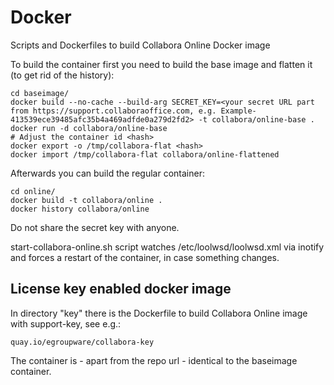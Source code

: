 # Docker
Scripts and Dockerfiles to build Collabora Online Docker image

To build the container first you need to build the base image and flatten it (to get rid of the history):

```
cd baseimage/
docker build --no-cache --build-arg SECRET_KEY=<your secret URL part from https://support.collaboraoffice.com, e.g. Example-413539ece39485afc35b4a469adfde0a279d2fd2> -t collabora/online-base .
docker run -d collabora/online-base
# Adjust the container id <hash>
docker export -o /tmp/collabora-flat <hash>
docker import /tmp/collabora-flat collabora/online-flattened
```

Afterwards you can build the regular container:
```
cd online/
docker build -t collabora/online .
docker history collabora/online
```

Do not share the secret key with anyone.

start-collabora-online.sh script watches /etc/loolwsd/loolwsd.xml via inotify and forces a restart of the container, in case something changes.

## License key enabled docker image

In directory "key" there is the Dockerfile to build Collabora Online image with support-key, see e.g.:

    quay.io/egroupware/collabora-key

The container is - apart from the repo url - identical to the baseimage container.
